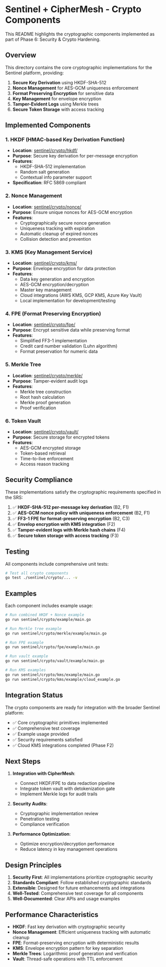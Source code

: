 # Sentinel + CipherMesh - Crypto Components

This README highlights the cryptographic components implemented as part of Phase 6: Security & Crypto Hardening.

## Overview

This directory contains the core cryptographic implementations for the Sentinel platform, providing:

1. **Secure Key Derivation** using HKDF-SHA-512
2. **Nonce Management** for AES-GCM uniqueness enforcement
3. **Format Preserving Encryption** for sensitive data
4. **Key Management** for envelope encryption
5. **Tamper-Evident Logs** using Merkle trees
6. **Secure Token Storage** with access tracking

## Implemented Components

### 1. HKDF (HMAC-based Key Derivation Function)

- **Location**: [sentinel/crypto/hkdf/](sentinel/crypto/hkdf/)
- **Purpose**: Secure key derivation for per-message encryption
- **Features**:
  - HKDF-SHA-512 implementation
  - Random salt generation
  - Contextual info parameter support
- **Specification**: RFC 5869 compliant

### 2. Nonce Management

- **Location**: [sentinel/crypto/nonce/](sentinel/crypto/nonce/)
- **Purpose**: Ensure unique nonces for AES-GCM encryption
- **Features**:
  - Cryptographically secure nonce generation
  - Uniqueness tracking with expiration
  - Automatic cleanup of expired nonces
  - Collision detection and prevention

### 3. KMS (Key Management Service)

- **Location**: [sentinel/crypto/kms/](sentinel/crypto/kms/)
- **Purpose**: Envelope encryption for data protection
- **Features**:
  - Data key generation and encryption
  - AES-GCM encryption/decryption
  - Master key management
  - Cloud integrations (AWS KMS, GCP KMS, Azure Key Vault)
  - Local implementation for development/testing

### 4. FPE (Format Preserving Encryption)

- **Location**: [sentinel/crypto/fpe/](sentinel/crypto/fpe/)
- **Purpose**: Encrypt sensitive data while preserving format
- **Features**:
  - Simplified FF3-1 implementation
  - Credit card number validation (Luhn algorithm)
  - Format preservation for numeric data

### 5. Merkle Tree

- **Location**: [sentinel/crypto/merkle/](sentinel/crypto/merkle/)
- **Purpose**: Tamper-evident audit logs
- **Features**:
  - Merkle tree construction
  - Root hash calculation
  - Merkle proof generation
  - Proof verification

### 6. Token Vault

- **Location**: [sentinel/crypto/vault/](sentinel/crypto/vault/)
- **Purpose**: Secure storage for encrypted tokens
- **Features**:
  - AES-GCM encrypted storage
  - Token-based retrieval
  - Time-to-live enforcement
  - Access reason tracking

## Security Compliance

These implementations satisfy the cryptographic requirements specified in the SRS:

1. ✅ **HKDF-SHA-512 per-message key derivation** (B2, F1)
2. ✅ **AES-GCM nonce policy with uniqueness enforcement** (B2, F1)
3. ✅ **FF3-1 FPE for format-preserving encryption** (B2, C3)
4. ✅ **Envelop encryption with KMS integration** (F2)
5. ✅ **Tamper-evident logs with Merkle hash chains** (F4)
6. ✅ **Secure token storage with access tracking** (F3)

## Testing

All components include comprehensive unit tests:

```bash
# Test all crypto components
go test ./sentinel/crypto/... -v
```

## Examples

Each component includes example usage:

```bash
# Run combined HKDF + Nonce example
go run sentinel/crypto/example/main.go

# Run Merkle tree example
go run sentinel/crypto/merkle/example/main.go

# Run FPE example
go run sentinel/crypto/fpe/example/main.go

# Run vault example
go run sentinel/crypto/vault/example/main.go

# Run KMS examples
go run sentinel/crypto/kms/example/main.go
go run sentinel/crypto/kms/example/cloud_example.go
```

## Integration Status

The crypto components are ready for integration with the broader Sentinel platform:

- ✅ Core cryptographic primitives implemented
- ✅ Comprehensive test coverage
- ✅ Example usage provided
- ✅ Security requirements satisfied
- ✅ Cloud KMS integrations completed (Phase F2)

## Next Steps

1. **Integration with CipherMesh**:

   - Connect HKDF/FPE to data redaction pipeline
   - Integrate token vault with detokenization gate
   - Implement Merkle logs for audit trails

2. **Security Audits**:

   - Cryptographic implementation review
   - Penetration testing
   - Compliance verification

3. **Performance Optimization**:
   - Optimize encryption/decryption performance
   - Reduce latency in key management operations

## Design Principles

1. **Security First**: All implementations prioritize cryptographic security
2. **Standards Compliant**: Follow established cryptographic standards
3. **Extensible**: Designed for future enhancements and integrations
4. **Well-Tested**: Comprehensive test coverage for all components
5. **Well-Documented**: Clear APIs and usage examples

## Performance Characteristics

- **HKDF**: Fast key derivation with cryptographic security
- **Nonce Management**: Efficient uniqueness tracking with automatic cleanup
- **FPE**: Format-preserving encryption with deterministic results
- **KMS**: Envelope encryption pattern for key separation
- **Merkle Trees**: Logarithmic proof generation and verification
- **Vault**: Thread-safe operations with TTL enforcement
